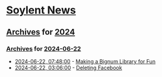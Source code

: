 # [Soylent News](../../../README.md)

## [Archives](../../index.md) for [2024](../index.md)

### [Archives](../../index.md) for [2024-06-22](index.md)

* [2024-06-22, 07:48:00](https://soylentnews.org/article.pl?sid=24/06/21/1129235&from=rss) - [Making a Bignum Library for Fun](https://soylentnews.org/article.pl?sid=24/06/21/1129235&from=rss)
* [2024-06-22, 03:06:00](https://soylentnews.org/article.pl?sid=24/06/21/1126225&from=rss) - [Deleting Facebook](https://soylentnews.org/article.pl?sid=24/06/21/1126225&from=rss)

